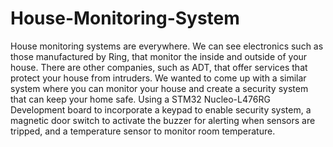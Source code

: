 # House-Monitoring-System
House monitoring systems are everywhere. We can see electronics such as those manufactured by Ring, that monitor the inside and outside of your house. There are other companies, such as ADT, that offer services that protect your house from intruders. We wanted to come up with a similar system where you can monitor your house and create a security system that can keep your home safe.
Using a STM32 Nucleo-L476RG Development board to incorporate a keypad to enable security system, a magnetic door switch to activate the buzzer for alerting when sensors are tripped, and a temperature sensor to monitor room temperature.
